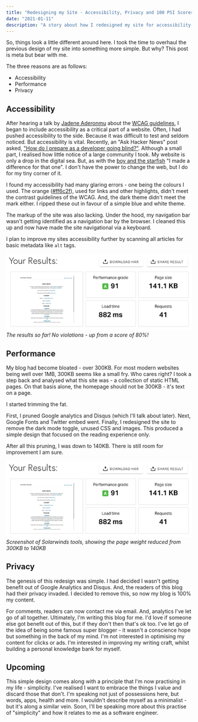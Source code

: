 ```yaml
---
title: "Redesigning my Site - Accessibility, Privacy and 100 PSI Scores"
date: "2021-01-11"
description: "A story about how I redesigned my site for accessibility, privacy and performance - to reach a perfect 100 in the Google Page speed insights score."
---
```


So, things look a little different around here. I took the time to overhaul the previous design of my site into something more simple. But why? This post is meta but bear with me.

The three reasons are as follows:
* Accessibility
* Performance
* Privacy

## Accessibility
After hearing a talk by [Jadene Aderonmu](https://twitter.com/hellojadene) about the [WCAG guidelines](https://www.w3.org/WAI/standards-guidelines/wcag/), I began to include accessibility as a critical part of a website. Often, I had pushed accessibility to the side. Because it was difficult to test and seldom noticed.
But accessibility is vital. Recently, an "Ask Hacker News" post asked, ["How do I prepare as a developer going blind?"](https://news.ycombinator.com/item?id=22918980). Although a small part, I realised how little notice of a large community I took. My website is only a drop in the digital sea. But, as with the [boy and the starfish](https://www.peoplehr.com/blog/2015/11/20/the-story-of-the-boy-and-the-starfish/) "I made a difference for that one". I don't have the power to change the web, but I do for my tiny corner of it.

I found my accessibility had many glaring errors - one being the colours I used. The orange ([#ff6c2f](https://www.color-hex.com/color/ff6c2f)), used for links and other highlights, didn't meet the contrast guidelines of the WCAG. And, the dark theme didn't meet the mark either. I ripped these out in favour of a simple blue and white theme.

The markup of the site was also lacking. Under the hood, my navigation bar wasn't getting identified as a navigation bar by the browser. I cleaned this up and now have made the site navigational via a keyboard.

I plan to improve my sites accessibility further by scanning all articles for basic metadata like `alt` tags.

<div class="image">
	<img alt="Screenshot of an accessibility scanner showing a score of 92%" src="./../../assets/images/after-perf.png"/>
  <em>The results so far! No violations - up from a score of 80%!</em>
</div>

## Performance
My blog had become bloated - over 300KB. For most modern websites being well over 1MB, 300KB seems like a small fry. Who cares right? I took a step back and analysed what this site was - a collection of static HTML pages. On that basis alone, the homepage should not be 300KB - it's text on a page.

I started trimming the fat.

First, I pruned Google analytics and Disqus (which I'll talk about later). Next, Google Fonts and Twitter embed went. Finally, I redesigned the site to remove the dark mode toggle, unused CSS and images. This produced a simple design that focused on the reading experience only.

After all this pruning, I was down to 140KB. There is still room for improvement I am sure.


<div class="image">
	<img alt="Screenshot of Solarwinds tools, showing the page weight reduced from 300KB to 140KB" src="./../../assets/images/after-perf.png"/>
  <em>Screenshot of Solarwinds tools, showing the page weight reduced from 300KB to 140KB</em>
</div>

## Privacy
The genesis of this redesign was simple. I had decided I wasn't getting benefit out of Google Analytics and Disqus. And, the readers of this blog had their privacy invaded. I decided to remove this, so now my blog is 100% my content.

For comments, readers can now contact me via email. And, analytics I've let go of all together. Ultimately, I'm writing this blog for me. I'd love if someone else got benefit out of this, but if they don't then that's ok too. I've let go of the idea of being some famous super blogger - it wasn't a conscience hope but something in the back of my mind. I'm not interested in optimising my content for clicks or ads. I'm interested in improving my writing craft, whilst building a personal knowledge bank for myself.

## Upcoming
This simple design comes along with a principle that I'm now practising in my life - simplicity. I've realised I want to embrace the things I value and discard those that don't. I'm speaking not just of possessions here, but words, apps, health and more. I wouldn't describe myself as a minimalist - but it's along a similar vein. Soon, I'll be speaking more about this practise of "simplicity" and how it relates to me as a software engineer.
